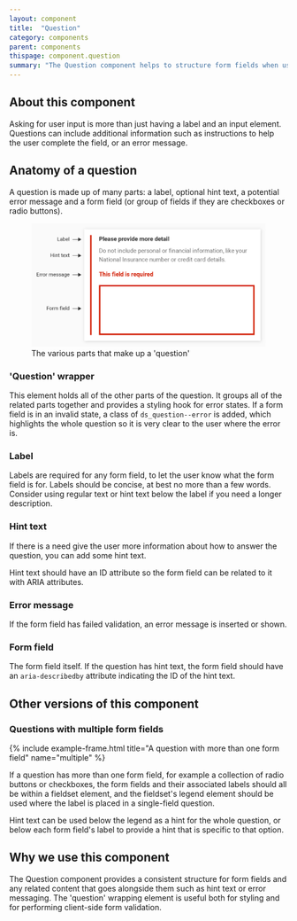```yaml
---
layout: component
title:  "Question"
category: components
parent: components
thispage: component.question
summary: "The Question component helps to structure form fields when using the Design System"
---
```


## About this component

Asking for user input is more than just having a label and an input element. Questions can include additional information such as instructions to help the user complete the field, or an error message.

## Anatomy of a question

A question is made up of many parts: a label, optional hint text, a potential error message and a form field (or group of fields if they are checkboxes or radio buttons).

<figure class="example__content  overflow--large--2 overflow--xlarge--2">
<img alt="The various parts that make up a question" src="/assets/images/question-anatomy.png" loading="lazy">
<figcaption>The various parts that make up a 'question'</figcaption>
</figure>

### 'Question' wrapper

This element holds all of the other parts of the question. It groups all of the related parts together and provides a styling hook for error states. If a form field is in an invalid state, a class of `ds_question--error` is added, which highlights the whole question so it is very clear to the user where the error is.

### Label

Labels are required for any form field, to let the user know what the form field is for. Labels should be concise, at best no more than a few words. Consider using regular text or hint text below the label if you need a longer description.

### Hint text

If there is a need give the user more information about how to answer the question, you can add some hint text.

Hint text should have an ID attribute so the form field can be related to it with ARIA attributes.

### Error message

If the form field has failed validation, an error message is inserted or shown.

### Form field

The form field itself. If the question has hint text, the form field should have an `aria-describedby` attribute indicating the ID of the hint text.

## Other versions of this component

### Questions with multiple form fields

{% include example-frame.html title="A question with more than one form field" name="multiple" %}

If a question has more than one form field, for example a collection of radio buttons or checkboxes, the form fields and their associated labels should all be within a fieldset element, and the fieldset's legend element should be used where the label is placed in a single-field question.

Hint text can be used below the legend as a hint for the whole question, or below each form field's label to provide a hint that is specific to that option.

## Why we use this component

The Question component provides a consistent structure for form fields and any related content that goes alongside them such as hint text or error messaging. The 'question' wrapping element is useful both for styling and for performing client-side form validation.
